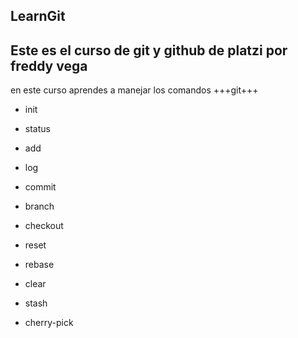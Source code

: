 ## LearnGit
Este es el curso de git y github de platzi por freddy vega
---
en este curso aprendes a manejar los comandos +++git+++

+ init
+ status
+ add
+ log
+ commit 

+ branch
+ checkout
+ reset
+ rebase
+ clear
+ stash
+ cherry-pick
